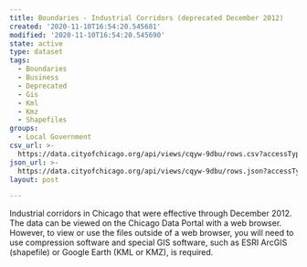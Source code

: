 ```yaml
---
title: Boundaries - Industrial Corridors (deprecated December 2012)
created: '2020-11-10T16:54:20.545681'
modified: '2020-11-10T16:54:20.545690'
state: active
type: dataset
tags:
  - Boundaries
  - Business
  - Deprecated
  - Gis
  - Kml
  - Kmz
  - Shapefiles
groups:
  - Local Government
csv_url: >-
  https://data.cityofchicago.org/api/views/cqyw-9dbu/rows.csv?accessType=DOWNLOAD
json_url: >-
  https://data.cityofchicago.org/api/views/cqyw-9dbu/rows.json?accessType=DOWNLOAD
layout: post

---
```

Industrial corridors in Chicago that were effective through December 2012. The data can be viewed on the Chicago Data Portal with a web browser. However, to view or use the files outside of a web browser, you will need to use compression software and special GIS software, such as ESRI ArcGIS (shapefile) or Google Earth (KML or KMZ), is required.
